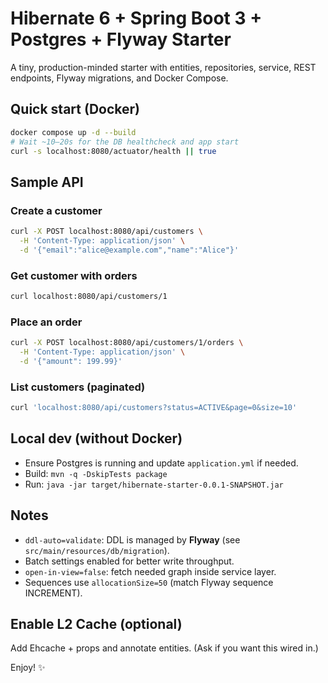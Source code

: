 # Hibernate 6 + Spring Boot 3 + Postgres + Flyway Starter

A tiny, production-minded starter with entities, repositories, service, REST endpoints, Flyway migrations, and Docker Compose.

## Quick start (Docker)

```bash
docker compose up -d --build
# Wait ~10–20s for the DB healthcheck and app start
curl -s localhost:8080/actuator/health || true
```

## Sample API

### Create a customer
```bash
curl -X POST localhost:8080/api/customers \
  -H 'Content-Type: application/json' \
  -d '{"email":"alice@example.com","name":"Alice"}'
```

### Get customer with orders
```bash
curl localhost:8080/api/customers/1
```

### Place an order
```bash
curl -X POST localhost:8080/api/customers/1/orders \
  -H 'Content-Type: application/json' \
  -d '{"amount": 199.99}'
```

### List customers (paginated)
```bash
curl 'localhost:8080/api/customers?status=ACTIVE&page=0&size=10'
```

## Local dev (without Docker)
- Ensure Postgres is running and update `application.yml` if needed.
- Build: `mvn -q -DskipTests package`
- Run: `java -jar target/hibernate-starter-0.0.1-SNAPSHOT.jar`

## Notes
- `ddl-auto=validate`: DDL is managed by **Flyway** (see `src/main/resources/db/migration`).
- Batch settings enabled for better write throughput.
- `open-in-view=false`: fetch needed graph inside service layer.
- Sequences use `allocationSize=50` (match Flyway sequence INCREMENT).

## Enable L2 Cache (optional)
Add Ehcache + props and annotate entities. (Ask if you want this wired in.)

Enjoy! ✨
